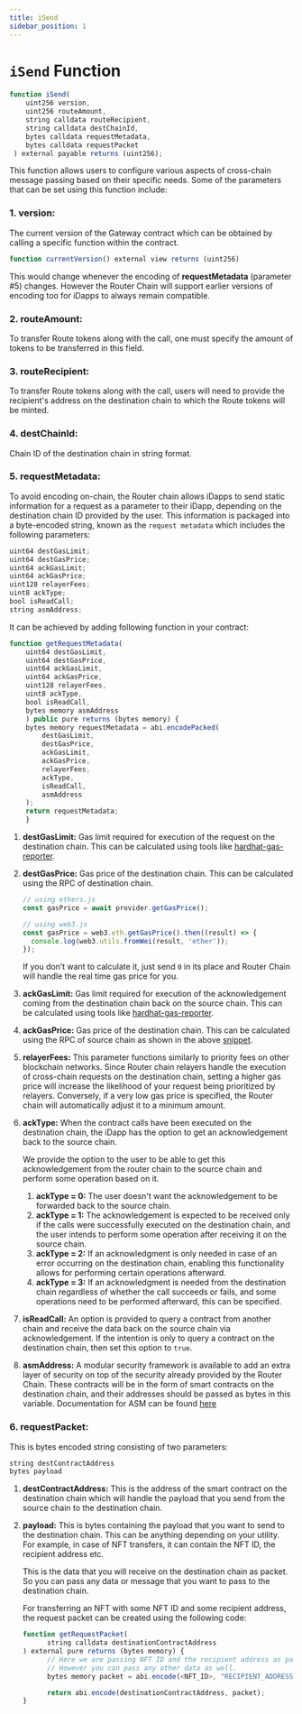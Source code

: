 ```yaml
---
title: iSend
sidebar_position: 1
---
```


# `iSend` Function

```javascript
function iSend(
    uint256 version,
    uint256 routeAmount,
    string calldata routeRecipient,
    string calldata destChainId,
    bytes calldata requestMetadata,
    bytes calldata requestPacket
 ) external payable returns (uint256);
```

This function allows users to configure various aspects of cross-chain message passing based on their specific needs. Some of the parameters that can be set using this function include:

### **1. version:**

The current version of the Gateway contract which can be obtained by calling a specific function within the contract.

```javascript
function currentVersion() external view returns (uint256)
```

This would change whenever the encoding of **requestMetadata** (parameter #5) changes. However the Router Chain will support earlier versions of encoding too for iDapps to always remain compatible.

### **2. routeAmount:**

To transfer Route tokens along with the call, one must specify the amount of tokens to be transferred in this field.

### **3. routeRecipient:**

To transfer Route tokens along with the call, users will need to provide the recipient's address on the destination chain to which the Route tokens will be minted.

### **4. destChainId:**

Chain ID of the destination chain in string format.

### **5. requestMetadata:**

To avoid encoding on-chain, the Router chain allows iDapps to send static information for a request as a parameter to their iDapp, depending on the destination chain ID provided by the user. This information is packaged into a byte-encoded string, known as the `request metadata` which includes the following parameters:

```javascript
uint64 destGasLimit;
uint64 destGasPrice;
uint64 ackGasLimit;
uint64 ackGasPrice;
uint128 relayerFees;
uint8 ackType;
bool isReadCall;
string asmAddress;
```

It can be achieved by adding following function in your contract:

```javascript
function getRequestMetadata(
    uint64 destGasLimit,
    uint64 destGasPrice,
    uint64 ackGasLimit,
    uint64 ackGasPrice,
    uint128 relayerFees,
    uint8 ackType,
    bool isReadCall,
    bytes memory asmAddress
    ) public pure returns (bytes memory) {
    bytes memory requestMetadata = abi.encodePacked(
        destGasLimit,
        destGasPrice,
        ackGasLimit,
        ackGasPrice,
        relayerFees,
        ackType,
        isReadCall,
        asmAddress
    );
    return requestMetadata;
    }
```

1. **destGasLimit:** Gas limit required for execution of the request on the destination chain. This can be calculated using tools like [hardhat-gas-reporter](https://www.npmjs.com/package/hardhat-gas-reporter).
2. **destGasPrice:** Gas price of the destination chain. This can be calculated using the RPC of destination chain.

   ```jsx
   // using ethers.js
   const gasPrice = await provider.getGasPrice();

   // using web3.js
   const gasPrice = web3.eth.getGasPrice().then((result) => {
     console.log(web3.utils.fromWei(result, 'ether'));
   });
   ```

   If you don’t want to calculate it, just send `0` in its place and Router Chain will handle the real time gas price for you.

3. **ackGasLimit:** Gas limit required for execution of the acknowledgement coming from the destination chain back on the source chain. This can be calculated using tools like [hardhat-gas-reporter](https://www.npmjs.com/package/hardhat-gas-reporter).
4. **ackGasPrice:** Gas price of the destination chain. This can be calculated using the RPC of source chain as shown in the above [snippet](https://www.notion.so/EVM-to-Other-Chain-Flow-de922b13e0fa4d7b8c3c24590ff8ef65).
5. **relayerFees:** This parameter functions similarly to priority fees on other blockchain networks. Since Router chain relayers handle the execution of cross-chain requests on the destination chain, setting a higher gas price will increase the likelihood of your request being prioritized by relayers. Conversely, if a very low gas price is specified, the Router chain will automatically adjust it to a minimum amount.
6. **ackType:** When the contract calls have been executed on the destination chain, the iDapp has the option to get an acknowledgement back to the source chain.

   We provide the option to the user to be able to get this acknowledgement from the router chain to the source chain and perform some operation based on it.

   1. **ackType = 0:** The user doesn't want the acknowledgement to be forwarded back to the source chain.
   2. **ackType = 1:** The acknowledgement is expected to be received only if the calls were successfully executed on the destination chain, and the user intends to perform some operation after receiving it on the source chain.
   3. **ackType = 2:** If an acknowledgment is only needed in case of an error occurring on the destination chain, enabling this functionality allows for performing certain operations afterward.
   4. **ackType = 3:** If an acknowledgment is needed from the destination chain regardless of whether the call succeeds or fails, and some operations need to be performed afterward, this can be specified.

7. **isReadCall:** An option is provided to query a contract from another chain and receive the data back on the source chain via acknowledgement. If the intention is only to query a contract on the destination chain, then set this option to `true`.
8. **asmAddress:** A modular security framework is available to add an extra layer of security on top of the security already provided by the Router Chain. These contracts will be in the form of smart contracts on the destination chain, and their addresses should be passed as bytes in this variable. Documentation for ASM can be found [here](../additionalSecurityModule.md)

### **6. requestPacket:**

This is bytes encoded string consisting of two parameters:

```javascript
string destContractAddress
bytes payload
```

1. **destContractAddress:** This is the address of the smart contract on the destination chain which will handle the payload that you send from the source chain to the destination chain.
2. **payload:** This is bytes containing the payload that you want to send to the destination chain. This can be anything depending on your utility. For example, in case of NFT transfers, it can contain the NFT ID, the recipient address etc.

   This is the data that you will receive on the destination chain as packet. So you can pass any data or message that you want to pass to the destination chain.

   For transferring an NFT with some NFT ID and some recipient address, the request packet can be created using the following code:

   ```javascript
   function getRequestPacket(
         string calldata destinationContractAddress
   ) external pure returns (bytes memory) {
         // Here we are passing NFT ID and the recipient address as packet.
         // However you can pass any other data as well.
         bytes memory packet = abi.encode(<NFT_ID>, "RECIPIENT_ADDRESS");

         return abi.encode(destinationContractAddress, packet);
   }
   ```
